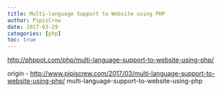 ```yaml
---
title: Multi-language Support to Website using PHP
author: PipisCrew
date: 2017-03-29
categories: [php]
toc: true
---
```


http://phppot.com/php/multi-language-support-to-website-using-php/

origin - http://www.pipiscrew.com/2017/03/multi-language-support-to-website-using-php/ multi-language-support-to-website-using-php